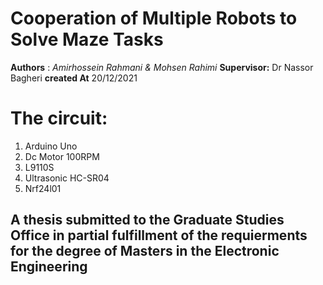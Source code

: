 # Cooperation of Multiple Robots to Solve Maze Tasks
**Authors** : *Amirhossein Rahmani & Mohsen Rahimi*
**Supervisor:** Dr Nassor Bagheri
**created At** 20/12/2021
# The circuit:
1. Arduino Uno
2. Dc Motor 100RPM
3. L9110S
4. Ultrasonic HC-SR04
5. Nrf24l01
    
## A thesis submitted to the Graduate Studies Office in partial fulfillment of the requierments for the degree of Masters in the Electronic Engineering 


